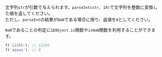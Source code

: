 文字列`str`が引数で与えられます。`parseInt(str, 10)`で文字列を整数に変換した値を返してください。  
ただし、`parseInt`の結果が`NaN`である場合に限り、返値を`0`としてください。  

`NaN`であることの判定には`Object.is`関数や`isNaN`関数を利用することができます。

```js
f('12345'); // 12345
f('aaaaa'); // 0
```